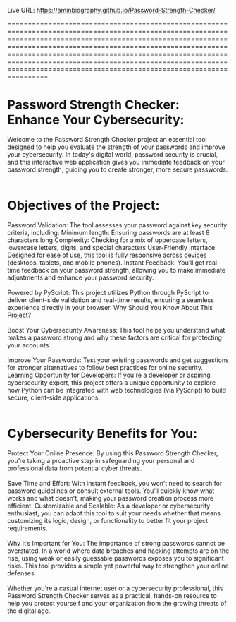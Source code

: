 Live URL:  https://aminbiography.github.io/Password-Strength-Checker/  
 
   
====================================================================================================================================================================================================================================================================================================================================================================================================

<h1>Password Strength Checker: Enhance Your Cybersecurity:</h1>
Welcome to the Password Strength Checker project an essential tool designed to help you evaluate the strength of your passwords and improve your cybersecurity. In today's digital world, password security is crucial, and this interactive web application gives you immediate feedback on your password strength, guiding you to create stronger, more secure passwords.
<br><br>
<h1>Objectives of the Project:</h1>
Password Validation: The tool assesses your password against key security criteria, including:
Minimum length: Ensuring passwords are at least 8 characters long
Complexity: Checking for a mix of uppercase letters, lowercase letters, digits, and special characters
User-Friendly Interface: Designed for ease of use, this tool is fully responsive across devices (desktops, tablets, and mobile phones).
Instant Feedback: You’ll get real-time feedback on your password strength, allowing you to make immediate adjustments and enhance your password security.
<br><br>
Powered by PyScript: This project utilizes Python through PyScript to deliver client-side validation and real-time results, ensuring a seamless experience directly in your browser.
Why Should You Know About This Project?
<br><br>
Boost Your Cybersecurity Awareness: This tool helps you understand what makes a password strong and why these factors are critical for protecting your accounts.
<br><br>
Improve Your Passwords: Test your existing passwords and get suggestions for stronger alternatives to follow best practices for online security.
Learning Opportunity for Developers: If you're a developer or aspiring cybersecurity expert, this project offers a unique opportunity to explore how Python can be integrated with web technologies (via PyScript) to build secure, client-side applications.
<br><br>
<h1>Cybersecurity Benefits for You:</h1>
Protect Your Online Presence: By using this Password Strength Checker, you’re taking a proactive step in safeguarding your personal and professional data from potential cyber threats.
<br><br>
Save Time and Effort: With instant feedback, you won’t need to search for password guidelines or consult external tools. You’ll quickly know what works and what doesn’t, making your password creation process more efficient.
Customizable and Scalable: As a developer or cybersecurity enthusiast, you can adapt this tool to suit your needs whether that means customizing its logic, design, or functionality to better fit your project requirements.
<br><br>
Why It’s Important for You:
The importance of strong passwords cannot be overstated. In a world where data breaches and hacking attempts are on the rise, using weak or easily guessable passwords exposes you to significant risks. This tool provides a simple yet powerful way to strengthen your online defenses.
<br><br>
Whether you're a casual internet user or a cybersecurity professional, this Password Strength Checker serves as a practical, hands-on resource to help you protect yourself and your organization from the growing threats of the digital age.


